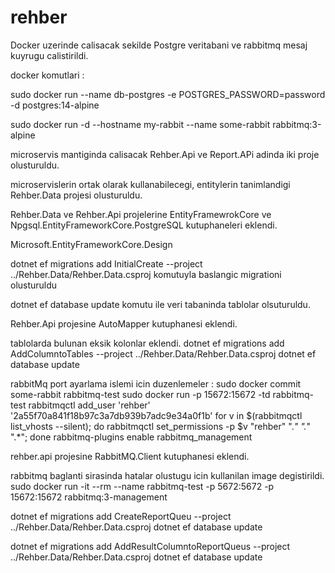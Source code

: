 # rehber

Docker uzerinde calisacak sekilde Postgre veritabani ve rabbitmq mesaj kuyrugu calistirildi.

docker komutlari : 

sudo docker run --name db-postgres -e POSTGRES_PASSWORD=password -d postgres:14-alpine

sudo docker run -d --hostname my-rabbit --name some-rabbit rabbitmq:3-alpine

microservis mantiginda calisacak Rehber.Api ve Report.APi adinda iki proje olusturuldu.

microservislerin ortak olarak kullanabilecegi, entitylerin tanimlandigi Rehber.Data projesi olusturuldu.

Rehber.Data ve Rehber.Api projelerine
EntityFramewrokCore ve Npgsql.EntityFrameworkCore.PostgreSQL kutuphaneleri eklendi.

Microsoft.EntityFrameworkCore.Design

 dotnet ef migrations add InitialCreate --project ../Rehber.Data/Rehber.Data.csproj komutuyla baslangic migrationi olusturuldu
 
dotnet ef database update komutu ile veri tabaninda tablolar olsuturuldu.

Rehber.Api projesine 
AutoMapper kutuphanesi eklendi.

tablolarda bulunan eksik kolonlar eklendi.
dotnet ef migrations add AddColumntoTables --project ../Rehber.Data/Rehber.Data.csproj
dotnet ef database update

rabbitMq port ayarlama islemi icin duzenlemeler : 
sudo docker commit some-rabbit rabbitmq-test
sudo docker run -p 15672:15672 -td rabbitmq-test
rabbitmqctl add_user 'rehber' '2a55f70a841f18b97c3a7db939b7adc9e34a0f1b'
for v in $(rabbitmqctl list_vhosts --silent); do rabbitmqctl set_permissions -p $v "rehber" ".*" ".*" ".*"; done
rabbitmq-plugins enable rabbitmq_management

rehber.api projesine 
RabbitMQ.Client kutuphanesi eklendi.

rabbitmq baglanti sirasinda hatalar olustugu icin kullanilan image degistirildi.
sudo docker run -it --rm --name rabbitmq-test -p 5672:5672 -p 15672:15672 rabbitmq:3-management

dotnet ef migrations add CreateReportQueu --project ../Rehber.Data/Rehber.Data.csproj
dotnet ef database update

dotnet ef migrations add AddResultColumntoReportQueus --project ../Rehber.Data/Rehber.Data.csproj
dotnet ef database update

